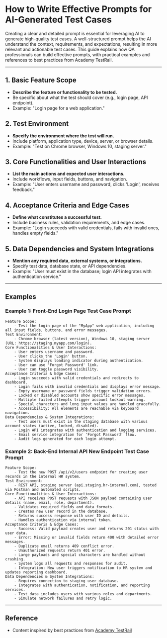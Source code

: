 # How to Write Effective Prompts for AI-Generated Test Cases

Creating a clear and detailed prompt is essential for leveraging AI to generate high-quality test cases. A well-structured prompt helps the AI understand the context, requirements, and expectations, resulting in more relevant and actionable test cases. This guide explains how QA professionals can build effective prompts, with practical examples and references to best practices from Academy TestRail.

---

## 1. Basic Feature Scope
- **Describe the feature or functionality to be tested.**
- Be specific about what the test should cover (e.g., login page, API endpoint).
- Example: "Login page for a web application."

## 2. Test Environment
- **Specify the environment where the test will run.**
- Include platform, application type, device, server, or browser details.
- Example: "Test on Chrome browser, Windows 10, staging server."

## 3. Core Functionalities and User Interactions
- **List the main actions and expected user interactions.**
- Include workflows, input fields, buttons, and navigation.
- Example: "User enters username and password, clicks 'Login', receives feedback."

## 4. Acceptance Criteria and Edge Cases
- **Define what constitutes a successful test.**
- Include business rules, validation requirements, and edge cases.
- Example: "Login succeeds with valid credentials, fails with invalid ones, handles empty fields."

## 5. Data Dependencies and System Integrations
- **Mention any required data, external systems, or integrations.**
- Specify test data, database state, or API dependencies.
- Example: "User must exist in the database; login API integrates with authentication service."

---

## Examples


### Example 1: Front-End Login Page Test Case Prompt
```
Feature Scope:
	- Test the login page of the "MyApp" web application, including all input fields, buttons, and error messages.
Test Environment:
	- Chrome browser (latest version), Windows 10, staging server (URL: https://staging.myapp.com/login).
Core Functionalities & User Interactions:
	- User enters username and password.
	- User clicks the 'Login' button.
	- System displays loading indicator during authentication.
	- User can use 'Forgot Password' link.
	- User can toggle password visibility.
Acceptance Criteria & Edge Cases:
	- Login succeeds with valid credentials and redirects to dashboard.
	- Login fails with invalid credentials and displays error message.
	- Empty username or password fields trigger validation errors.
	- Locked or disabled accounts show specific error messages.
	- Multiple failed attempts trigger account lockout warning.
	- Special characters and long input values are handled gracefully.
	- Accessibility: All elements are reachable via keyboard navigation.
Data Dependencies & System Integrations:
	- Test users must exist in the staging database with various account states (active, locked, disabled).
	- Login API integrates with authentication and logging services.
	- Email service integration for 'Forgot Password' flow.
	- Audit logs generated for each login attempt.
```

### Example 2: Back-End Internal API New Endpoint Test Case Prompt
```
Feature Scope:
	- Test the new POST /api/v2/users endpoint for creating user records in the internal HR system.
Test Environment:
	- REST API, staging server (api.staging.hr-internal.com), tested via Postman and automated scripts.
Core Functionalities & User Interactions:
	- API receives POST requests with JSON payload containing user details (name, email, role, department).
	- Validates required fields and data formats.
	- Creates new user record in the database.
	- Returns success response with user ID and details.
	- Handles authentication via internal token.
Acceptance Criteria & Edge Cases:
	- Success: Valid payload creates user and returns 201 status with user data.
	- Error: Missing or invalid fields return 400 with detailed error messages.
	- Duplicate email returns 409 conflict error.
	- Unauthorized requests return 401 error.
	- Large payloads and special characters are handled without crashing.
	- System logs all requests and responses for audit.
	- Integration: New user triggers notification to HR system and updates reporting dashboard.
Data Dependencies & System Integrations:
	- Requires connection to staging user database.
	- Integrates with authentication, notification, and reporting services.
	- Test data includes users with various roles and departments.
	- Simulate network failures and retry logic.
```

---

## Reference
- Content inspired by best practices from [Academy TestRail](https://academy.testrail.com/)
